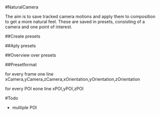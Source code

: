 #NaturalCamera

The aim is to save tracked camera motions and apply them to composition to get a more natural feel. These are saved in presets, consisting of a camera and one point of interest.

##Create presets

##Aply presets

##Overview over presets

##Presetformat

for every frame one line
	xCamera,yCamera,zCamera,xOrientation,yOrientation,zOrientation

for every POI eone line
	xPOI,yPOI,zPOI

#Todo
- multiple POI